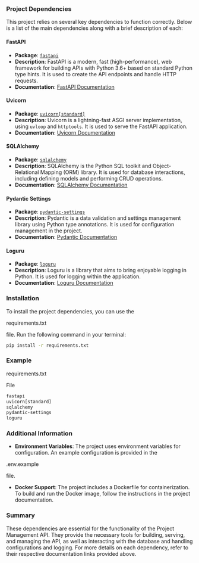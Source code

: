 ### Project Dependencies

This project relies on several key dependencies to function correctly. Below is a list of the main dependencies along with a brief description of each:

#### FastAPI

- **Package**: [`fastapi`](command:_github.copilot.openSymbolFromReferences?%5B%22%22%2C%5B%7B%22uri%22%3A%7B%22scheme%22%3A%22file%22%2C%22authority%22%3A%22%22%2C%22path%22%3A%22%2FUsers%2Fjoshuacole%2Fprojects%2Fapp_academy%2Fgen_ai%2Fw2-python-code-generation-and-completion-jcole356-3veaa%2Fapp%2Fapi%2Froutes%2Fprojects.py%22%2C%22query%22%3A%22%22%2C%22fragment%22%3A%22%22%7D%2C%22pos%22%3A%7B%22line%22%3A1%2C%22character%22%3A5%7D%7D%5D%2C%22811c2635-dd41-4df6-a0d9-015a158f7da3%22%5D "Go to definition")
- **Description**: FastAPI is a modern, fast (high-performance), web framework for building APIs with Python 3.6+ based on standard Python type hints. It is used to create the API endpoints and handle HTTP requests.
- **Documentation**: [FastAPI Documentation](https://fastapi.tiangolo.com/)

#### Uvicorn

- **Package**: [`uvicorn[standard]`](command:_github.copilot.openSymbolFromReferences?%5B%22%22%2C%5B%7B%22uri%22%3A%7B%22scheme%22%3A%22file%22%2C%22authority%22%3A%22%22%2C%22path%22%3A%22%2FUsers%2Fjoshuacole%2Fprojects%2Fapp_academy%2Fgen_ai%2Fw2-python-code-generation-and-completion-jcole356-3veaa%2Frequirements.txt%22%2C%22query%22%3A%22%22%2C%22fragment%22%3A%22%22%7D%2C%22pos%22%3A%7B%22line%22%3A1%2C%22character%22%3A0%7D%7D%5D%2C%22811c2635-dd41-4df6-a0d9-015a158f7da3%22%5D "Go to definition")
- **Description**: Uvicorn is a lightning-fast ASGI server implementation, using `uvloop` and `httptools`. It is used to serve the FastAPI application.
- **Documentation**: [Uvicorn Documentation](https://www.uvicorn.org/)

#### SQLAlchemy

- **Package**: [`sqlalchemy`](command:_github.copilot.openSymbolFromReferences?%5B%22%22%2C%5B%7B%22uri%22%3A%7B%22scheme%22%3A%22file%22%2C%22authority%22%3A%22%22%2C%22path%22%3A%22%2FUsers%2Fjoshuacole%2Fprojects%2Fapp_academy%2Fgen_ai%2Fw2-python-code-generation-and-completion-jcole356-3veaa%2Fapp%2Fapi%2Froutes%2Fprojects.py%22%2C%22query%22%3A%22%22%2C%22fragment%22%3A%22%22%7D%2C%22pos%22%3A%7B%22line%22%3A2%2C%22character%22%3A5%7D%7D%2C%7B%22uri%22%3A%7B%22scheme%22%3A%22file%22%2C%22authority%22%3A%22%22%2C%22path%22%3A%22%2FUsers%2Fjoshuacole%2Fprojects%2Fapp_academy%2Fgen_ai%2Fw2-python-code-generation-and-completion-jcole356-3veaa%2Frequirements.txt%22%2C%22query%22%3A%22%22%2C%22fragment%22%3A%22%22%7D%2C%22pos%22%3A%7B%22line%22%3A2%2C%22character%22%3A0%7D%7D%5D%2C%22811c2635-dd41-4df6-a0d9-015a158f7da3%22%5D "Go to definition")
- **Description**: SQLAlchemy is the Python SQL toolkit and Object-Relational Mapping (ORM) library. It is used for database interactions, including defining models and performing CRUD operations.
- **Documentation**: [SQLAlchemy Documentation](https://www.sqlalchemy.org/)

#### Pydantic Settings

- **Package**: [`pydantic-settings`](command:_github.copilot.openSymbolFromReferences?%5B%22%22%2C%5B%7B%22uri%22%3A%7B%22scheme%22%3A%22file%22%2C%22authority%22%3A%22%22%2C%22path%22%3A%22%2FUsers%2Fjoshuacole%2Fprojects%2Fapp_academy%2Fgen_ai%2Fw2-python-code-generation-and-completion-jcole356-3veaa%2Frequirements.txt%22%2C%22query%22%3A%22%22%2C%22fragment%22%3A%22%22%7D%2C%22pos%22%3A%7B%22line%22%3A3%2C%22character%22%3A0%7D%7D%5D%2C%22811c2635-dd41-4df6-a0d9-015a158f7da3%22%5D "Go to definition")
- **Description**: Pydantic is a data validation and settings management library using Python type annotations. It is used for configuration management in the project.
- **Documentation**: [Pydantic Documentation](https://pydantic-docs.helpmanual.io/)

#### Loguru

- **Package**: [`loguru`](command:_github.copilot.openSymbolFromReferences?%5B%22%22%2C%5B%7B%22uri%22%3A%7B%22scheme%22%3A%22file%22%2C%22authority%22%3A%22%22%2C%22path%22%3A%22%2FUsers%2Fjoshuacole%2Fprojects%2Fapp_academy%2Fgen_ai%2Fw2-python-code-generation-and-completion-jcole356-3veaa%2Frequirements.txt%22%2C%22query%22%3A%22%22%2C%22fragment%22%3A%22%22%7D%2C%22pos%22%3A%7B%22line%22%3A4%2C%22character%22%3A0%7D%7D%5D%2C%22811c2635-dd41-4df6-a0d9-015a158f7da3%22%5D "Go to definition")
- **Description**: Loguru is a library that aims to bring enjoyable logging in Python. It is used for logging within the application.
- **Documentation**: [Loguru Documentation](https://loguru.readthedocs.io/)

### Installation

To install the project dependencies, you can use the

requirements.txt

file. Run the following command in your terminal:

```sh
pip install -r requirements.txt
```

### Example

requirements.txt

File

```txt
fastapi
uvicorn[standard]
sqlalchemy
pydantic-settings
loguru
```

### Additional Information

- **Environment Variables**: The project uses environment variables for configuration. An example configuration is provided in the

.env.example

file.

- **Docker Support**: The project includes a Dockerfile for containerization. To build and run the Docker image, follow the instructions in the project documentation.

### Summary

These dependencies are essential for the functionality of the Project Management API. They provide the necessary tools for building, serving, and managing the API, as well as interacting with the database and handling configurations and logging. For more details on each dependency, refer to their respective documentation links provided above.
